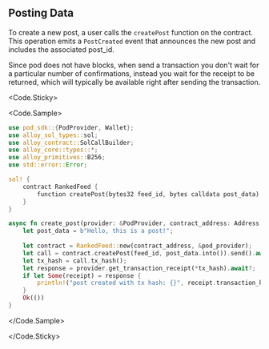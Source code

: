 <script>
    import {Code} from '$lib'
</script>

<div>

## Posting Data

To create a new post, a user calls the `createPost` function on the contract. This operation emits a `PostCreated` event that announces the new post and includes the associated post_id.

Since pod does not have blocks, when send a transaction you don't wait for a particular number of confirmations, instead you wait for the receipt to be returned, which will typically be available right after sending the transaction.

</div>

<div>

<Code.Sticky>

<Code.Sample>

``` rust
use pod_sdk::{PodProvider, Wallet};
use alloy_sol_types::sol;
use alloy_contract::SolCallBuilder;
use alloy_core::types::*;
use alloy_primitives::B256;
use std::error::Error;

sol! {
    contract RankedFeed {
        function createPost(bytes32 feed_id, bytes calldata post_data) external;
    }
}

async fn create_post(provider: &PodProvider, contract_address: Address, feed_id: B256) -> Result<(), Box<dyn Error>> {
    let post_data = b"Hello, this is a post!";
    
    let contract = RankedFeed::new(contract_address, &pod_provider);
    let call = contract.createPost(feed_id, post_data.into()).send().await?;
    let tx_hash = call.tx_hash();
    let response = provider.get_transaction_receipt(*tx_hash).await?;
    if let Some(receipt) = response {
        println!("post created with tx hash: {}", receipt.transaction_hash);
    }
    Ok(())
}
```

</Code.Sample>

</Code.Sticky>

</div>